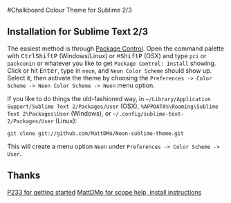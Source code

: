 

#Chalkboard Colour Theme for Sublime 2/3

## Installation for Sublime Text 2/3
The easiest method is through [Package Control](https://sublime.wbond.net/). Open the command palette with <kbd>Ctrl</kbd><kbd>Shift</kbd><kbd>P</kbd> (Windows/Linux) or <kbd>⌘</kbd><kbd>Shift</kbd><kbd>P</kbd> (OSX) and type `pci` or `packconin` or whatever you like to get `Package Control: Install` showing. Click or hit <kbd>Enter</kbd>, type in `neon`, and `Neon Color Scheme` should show up. Select it, then activate the theme by choosing the `Preferences -> Color Scheme -> Neon Color Scheme -> Neon` menu option.

If you like to do things the old-fashioned way, in `~/Library/Application Support/Sublime Text 2/Packages/User` (OSX), `%APPDATA%\Roaming\Sublime Text 2\Packages\User` (Windows), or `~/.config/sublime-text-2/Packages/User` (Linux):

    git clone git://github.com/MattDMo/Neon-sublime-theme.git 

This will create a menu option `Neon` under `Preferences -> Color Scheme -> User`.

## Thanks

[P233 for getting started](http://P233/Blank-Color-Scheme)
[MattDMo for scope help, install instructions](https://github.com/MattDMo/Neon-sublime-theme)
